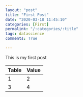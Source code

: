 ```yaml
---
layout: "post"
title: "First Post"
date: "2020-03-18 11:45:10"
categories: [First]
permalink: "/:categories/:title"
tags: datascience
comments: True

---
```


This is my first post

Table | Value
--- | ---
1 | 2
3 | 4
